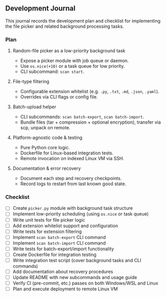 ## Development Journal

This journal records the development plan and checklist for implementing the file picker and related background processing tasks.

### Plan
1. Random-file picker as a low-priority background task
   - Expose a picker module with job queue or daemon.
   - Use `os.nice(+10)` or a task queue for low priority.
   - CLI subcommand: `scan start`.

2. File-type filtering
   - Configurable extension whitelist (e.g. `.py`, `.txt`, `.md`, `.json`, `.yaml`).
   - Overrides via CLI flags or config file.

3. Batch-upload helper
   - CLI subcommands: `scan batch-export`, `scan batch-import`.
   - Bundle files (tar + compression + optional encryption), transfer via scp, unpack on remote.

4. Platform-agnostic code & testing
   - Pure Python core logic.
   - Dockerfile for Linux-based integration tests.
   - Remote invocation on indexed Linux VM via SSH.

5. Documentation & error recovery
   - Document each step and recovery checkpoints.
   - Record logs to restart from last known good state.

### Checklist
- [ ] Create `picker.py` module with background task structure
- [ ] Implement low-priority scheduling (using `os.nice` or task queue)
- [ ] Write unit tests for file picker logic
- [ ] Add extension whitelist support and configuration
- [ ] Write tests for extension filtering
- [ ] Implement `scan batch-export` CLI command
- [ ] Implement `scan batch-import` CLI command
- [ ] Write tests for batch-export/import functionality
- [ ] Create Dockerfile for integration testing
- [ ] Write integration test script (cover background tasks and CLI commands)
- [ ] Add documentation about recovery procedures
- [ ] Update README with new subcommands and usage guide
- [ ] Verify CI (pre-commit, etc.) passes on both Windows/WSL and Linux
- [ ] Plan and execute deployment to remote Linux VM
